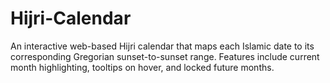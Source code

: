 # Hijri-Calendar
An interactive web-based Hijri calendar that maps each Islamic date to its corresponding Gregorian sunset-to-sunset range. Features include current month highlighting, tooltips on hover, and locked future months.
